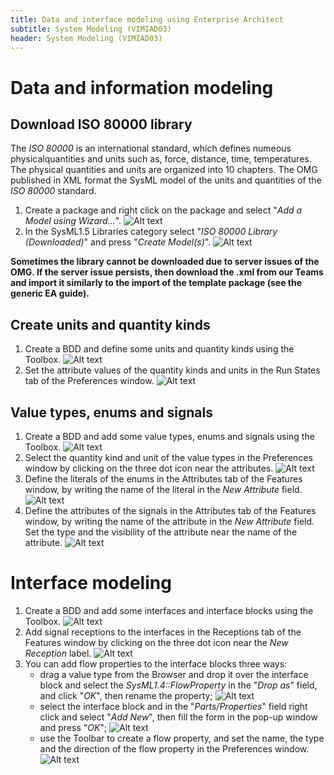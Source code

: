```yaml
---
title: Data and interface modeling using Enterprise Architect
subtitle: System Modeling (VIMIAD03)
header: System Modeling (VIMIAD03)
---
```


# Data and information modeling

## Download ISO 80000 library

The *ISO 80000* is an international standard, which defines numeous physicalquantities and units such as, force, distance, time, temperatures. The physical quantities and units are organized into 10 chapters. The OMG published in XML format the SysML model of the units and quantities of the *ISO 80000* standard. 

1. Create a package and right click on the package and select "*Add a Model using Wizard...*".
![Alt text](figs/ea-data-and-information/image.png)
1. In the SysML1.5 Libraries category select "*ISO 80000 Library (Downloaded)*" and press "*Create Model(s)*". 
![Alt text](figs/ea-data-and-information/image-1.png)

**Sometimes the library cannot be downloaded due to server issues of the OMG. If the server issue persists, then download the .xml from our Teams and import it similarly to the import of the template package (see the generic EA guide).**


## Create units and quantity kinds

1. Create a BDD and define some units and quantity kinds using the Toolbox.
![Alt text](figs/ea-data-and-information/image-2.png)
1. Set the attribute values of the quantity kinds and units in the Run States tab of the Preferences window.
![Alt text](figs/ea-data-and-information/image-3.png)

## Value types, enums and signals

1. Create a BDD and add some value types, enums and signals using the Toolbox.
![Alt text](figs/ea-data-and-information/image-5.png)
2. Select the quantity kind and unit of the value types in the Preferences window by clicking on the three dot icon near the attributes.
![Alt text](figs/ea-data-and-information/image-6.png)
3. Define the literals of the enums in the Attributes tab of the Features window, by writing the name of the literal in the *New Attribute* field.
![Alt text](figs/ea-data-and-information/image-8.png)
4. Define the attributes of the signals in the Attributes tab of the Features window, by writing the name of the attribute in the *New Attribute* field. Set the type and the visibility of the attribute near the name of the attribute.
![Alt text](figs/ea-data-and-information/image-10.png)

# Interface modeling

1. Create a BDD and add some interfaces and interface blocks using the Toolbox.
![Alt text](figs/ea-data-and-information/image-11.png)
1. Add signal receptions to the interfaces in the Receptions tab of the Features window by clicking on the three dot icon near the *New Reception* label.
![Alt text](figs/ea-data-and-information/image-12.png)
1. You can add flow properties to the interface blocks three ways:
      - drag a value type from the Browser and drop it over the interface block and select the *SysML1.4::FlowProperty* in the "*Drop as*" field, and click "*OK*", then rename the property;
      ![Alt text](figs/ea-data-and-information/image-13.png)
      - select the interface block and in the "*Parts/Properties*" field right click and select "*Add New*", then fill the form in the pop-up window and press "*OK*";
      ![Alt text](figs/ea-data-and-information/image-14.png)
      - use the Toolbar to create a flow property, and set the name, the type and the direction of the flow property in the Preferences window.
      ![Alt text](figs/ea-data-and-information/image-15.png)